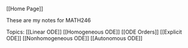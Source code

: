 [[Home Page]]

These are my notes for MATH246

Topics:
[[Linear ODE]]
[[Homogeneous ODE]]
[[ODE Orders]]
[[Explicit ODE]]
[[Nonhomogeneous ODE]]
[[Autonomous ODE]]
